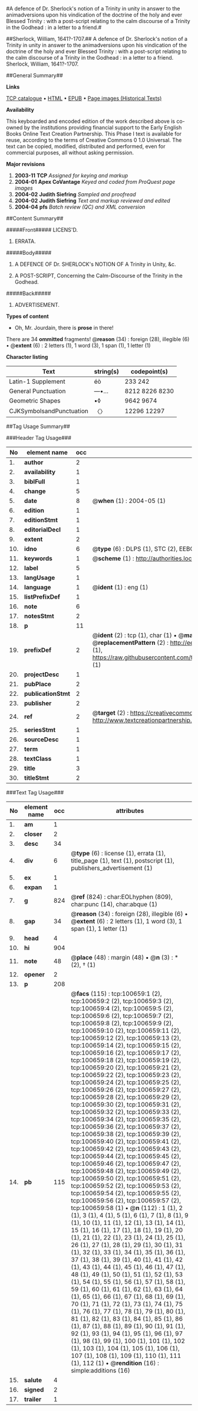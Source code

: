 #A defence of Dr. Sherlock's notion of a Trinity in unity in answer to the animadversions upon his vindication of the doctrine of the holy and ever Blessed Trinity : with a post-script relating to the calm discourse of a Trinity in the Godhead : in a letter to a friend.#

##Sherlock, William, 1641?-1707.##
A defence of Dr. Sherlock's notion of a Trinity in unity in answer to the animadversions upon his vindication of the doctrine of the holy and ever Blessed Trinity : with a post-script relating to the calm discourse of a Trinity in the Godhead : in a letter to a friend.
Sherlock, William, 1641?-1707.

##General Summary##

**Links**

[TCP catalogue](http://www.ota.ox.ac.uk/tcp/)  • 
[HTML](http://tei.it.ox.ac.uk/tcp/Texts-HTML/free/A59/A59810.html)  • 
[EPUB](http://tei.it.ox.ac.uk/tcp/Texts-EPUB/free/A59/A59810.epub) • 
[Page images (Historical Texts)](https://data.historicaltexts.jisc.ac.uk/view?pubId=eebo-13590739e&pageId=eebo-13590739e-100659-1)

**Availability**

This keyboarded and encoded edition of the
	       work described above is co-owned by the institutions
	       providing financial support to the Early English Books
	       Online Text Creation Partnership. This Phase I text is
	       available for reuse, according to the terms of Creative
	       Commons 0 1.0 Universal. The text can be copied,
	       modified, distributed and performed, even for
	       commercial purposes, all without asking permission.

**Major revisions**

1. __2003-11__ __TCP__ *Assigned for keying and markup*
1. __2004-01__ __Apex CoVantage__ *Keyed and coded from ProQuest page images*
1. __2004-02__ __Judith Siefring__ *Sampled and proofread*
1. __2004-02__ __Judith Siefring__ *Text and markup reviewed and edited*
1. __2004-04__ __pfs__ *Batch review (QC) and XML conversion*

##Content Summary##

#####Front#####
LICENS'D.
1. ERRATA.

#####Body#####

1. A DEFENCE OF Dr. SHERLOCK's NOTION OF A Trinity in Unity, &c.

1. A POST-SCRIPT, Concerning the Calm-Discourse of the Trinity in the Godhead.

#####Back#####

1. ADVERTISEMENT.

**Types of content**

  * Oh, Mr. Jourdain, there is **prose** in there!

There are 34 **ommitted** fragments! 
 @__reason__ (34) : foreign (28), illegible (6)  •  @__extent__ (6) : 2 letters (1), 1 word (3), 1 span (1), 1 letter (1)

**Character listing**


|Text|string(s)|codepoint(s)|
|---|---|---|
|Latin-1 Supplement|éò|233 242|
|General Punctuation|—•…|8212 8226 8230|
|Geometric Shapes|▪◊|9642 9674|
|CJKSymbolsandPunctuation|〈〉|12296 12297|

##Tag Usage Summary##

###Header Tag Usage###

|No|element name|occ|attributes|
|---|---|---|---|
|1.|__author__|2||
|2.|__availability__|1||
|3.|__biblFull__|1||
|4.|__change__|5||
|5.|__date__|8| @__when__ (1) : 2004-05 (1)|
|6.|__edition__|1||
|7.|__editionStmt__|1||
|8.|__editorialDecl__|1||
|9.|__extent__|2||
|10.|__idno__|6| @__type__ (6) : DLPS (1), STC (2), EEBO-CITATION (1), OCLC (1), VID (1)|
|11.|__keywords__|1| @__scheme__ (1) : http://authorities.loc.gov/ (1)|
|12.|__label__|5||
|13.|__langUsage__|1||
|14.|__language__|1| @__ident__ (1) : eng (1)|
|15.|__listPrefixDef__|1||
|16.|__note__|6||
|17.|__notesStmt__|2||
|18.|__p__|11||
|19.|__prefixDef__|2| @__ident__ (2) : tcp (1), char (1)  •  @__matchPattern__ (2) : ([0-9\-]+):([0-9IVX]+) (1), (.+) (1)  •  @__replacementPattern__ (2) : http://eebo.chadwyck.com/downloadtiff?vid=$1&page=$2 (1), https://raw.githubusercontent.com/textcreationpartnership/Texts/master/tcpchars.xml#$1 (1)|
|20.|__projectDesc__|1||
|21.|__pubPlace__|2||
|22.|__publicationStmt__|2||
|23.|__publisher__|2||
|24.|__ref__|2| @__target__ (2) : https://creativecommons.org/publicdomain/zero/1.0/ (1), http://www.textcreationpartnership.org/docs/. (1)|
|25.|__seriesStmt__|1||
|26.|__sourceDesc__|1||
|27.|__term__|1||
|28.|__textClass__|1||
|29.|__title__|3||
|30.|__titleStmt__|2||


###Text Tag Usage###

|No|element name|occ|attributes|
|---|---|---|---|
|1.|__am__|1||
|2.|__closer__|2||
|3.|__desc__|34||
|4.|__div__|6| @__type__ (6) : license (1), errata (1), title_page (1), text (1), postscript (1), publishers_advertisement (1)|
|5.|__ex__|1||
|6.|__expan__|1||
|7.|__g__|824| @__ref__ (824) : char:EOLhyphen (809), char:punc (14), char:abque (1)|
|8.|__gap__|34| @__reason__ (34) : foreign (28), illegible (6)  •  @__extent__ (6) : 2 letters (1), 1 word (3), 1 span (1), 1 letter (1)|
|9.|__head__|4||
|10.|__hi__|904||
|11.|__note__|48| @__place__ (48) : margin (48)  •  @__n__ (3) : * (2), † (1)|
|12.|__opener__|2||
|13.|__p__|208||
|14.|__pb__|115| @__facs__ (115) : tcp:100659:1 (2), tcp:100659:2 (2), tcp:100659:3 (2), tcp:100659:4 (2), tcp:100659:5 (2), tcp:100659:6 (2), tcp:100659:7 (2), tcp:100659:8 (2), tcp:100659:9 (2), tcp:100659:10 (2), tcp:100659:11 (2), tcp:100659:12 (2), tcp:100659:13 (2), tcp:100659:14 (2), tcp:100659:15 (2), tcp:100659:16 (2), tcp:100659:17 (2), tcp:100659:18 (2), tcp:100659:19 (2), tcp:100659:20 (2), tcp:100659:21 (2), tcp:100659:22 (2), tcp:100659:23 (2), tcp:100659:24 (2), tcp:100659:25 (2), tcp:100659:26 (2), tcp:100659:27 (2), tcp:100659:28 (2), tcp:100659:29 (2), tcp:100659:30 (2), tcp:100659:31 (2), tcp:100659:32 (2), tcp:100659:33 (2), tcp:100659:34 (2), tcp:100659:35 (2), tcp:100659:36 (2), tcp:100659:37 (2), tcp:100659:38 (2), tcp:100659:39 (2), tcp:100659:40 (2), tcp:100659:41 (2), tcp:100659:42 (2), tcp:100659:43 (2), tcp:100659:44 (2), tcp:100659:45 (2), tcp:100659:46 (2), tcp:100659:47 (2), tcp:100659:48 (2), tcp:100659:49 (2), tcp:100659:50 (2), tcp:100659:51 (2), tcp:100659:52 (2), tcp:100659:53 (2), tcp:100659:54 (2), tcp:100659:55 (2), tcp:100659:56 (2), tcp:100659:57 (2), tcp:100659:58 (1)  •  @__n__ (112) : 1 (1), 2 (1), 3 (1), 4 (1), 5 (1), 6 (1), 7 (1), 8 (1), 9 (1), 10 (1), 11 (1), 12 (1), 13 (1), 14 (1), 15 (1), 16 (1), 17 (1), 18 (1), 19 (1), 20 (1), 21 (1), 22 (1), 23 (1), 24 (1), 25 (1), 26 (1), 27 (1), 28 (1), 29 (1), 30 (1), 31 (1), 32 (1), 33 (1), 34 (1), 35 (1), 36 (1), 37 (1), 38 (1), 39 (1), 40 (1), 41 (1), 42 (1), 43 (1), 44 (1), 45 (1), 46 (1), 47 (1), 48 (1), 49 (1), 50 (1), 51 (1), 52 (1), 53 (1), 54 (1), 55 (1), 56 (1), 57 (1), 58 (1), 59 (1), 60 (1), 61 (1), 62 (1), 63 (1), 64 (1), 65 (1), 66 (1), 67 (1), 68 (1), 69 (1), 70 (1), 71 (1), 72 (1), 73 (1), 74 (1), 75 (1), 76 (1), 77 (1), 78 (1), 79 (1), 80 (1), 81 (1), 82 (1), 83 (1), 84 (1), 85 (1), 86 (1), 87 (1), 88 (1), 89 (1), 90 (1), 91 (1), 92 (1), 93 (1), 94 (1), 95 (1), 96 (1), 97 (1), 98 (1), 99 (1), 100 (1), 101 (1), 102 (1), 103 (1), 104 (1), 105 (1), 106 (1), 107 (1), 108 (1), 109 (1), 110 (1), 111 (1), 112 (1)  •  @__rendition__ (16) : simple:additions (16)|
|15.|__salute__|4||
|16.|__signed__|2||
|17.|__trailer__|1||
